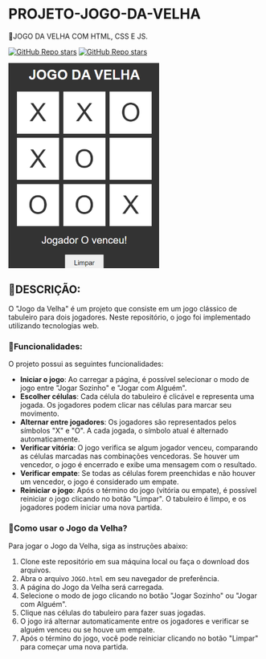# PROJETO-JOGO-DA-VELHA
🎈JOGO DA VELHA COM HTML, CSS E JS.

[![GitHub Repo stars](https://img.shields.io/badge/VILHALVA-GITHUB-03A9F4?logo=github)](https://github.com/VILHALVA) 
[![GitHub Repo stars](https://img.shields.io/badge/MEUS-CURSOS-03A9F4?logo=github)](https://github.com/VILHALVA?tab=repositories&q=CURSO&type=public&language=&sort=) <br>

<img src="FOTO.png" align="center" width="300"> <br>

## 🎃DESCRIÇÃO:
O "Jogo da Velha" é um projeto que consiste em um jogo clássico de tabuleiro para dois jogadores. Neste repositório, o jogo foi implementado utilizando tecnologias web.

### 🎑Funcionalidades:
O projeto possui as seguintes funcionalidades:
- **Iniciar o jogo**: Ao carregar a página, é possível selecionar o modo de jogo entre "Jogar Sozinho" e "Jogar com Alguém".
- **Escolher células**: Cada célula do tabuleiro é clicável e representa uma jogada. Os jogadores podem clicar nas células para marcar seu movimento.
- **Alternar entre jogadores**: Os jogadores são representados pelos símbolos "X" e "O". A cada jogada, o símbolo atual é alternado automaticamente.
- **Verificar vitória**: O jogo verifica se algum jogador venceu, comparando as células marcadas nas combinações vencedoras. Se houver um vencedor, o jogo é encerrado e exibe uma mensagem com o resultado.
- **Verificar empate**: Se todas as células forem preenchidas e não houver um vencedor, o jogo é considerado um empate.
- **Reiniciar o jogo**: Após o término do jogo (vitória ou empate), é possível reiniciar o jogo clicando no botão "Limpar". O tabuleiro é limpo, e os jogadores podem iniciar uma nova partida.

### 🎁Como usar o Jogo da Velha?
Para jogar o Jogo da Velha, siga as instruções abaixo:
1. Clone este repositório em sua máquina local ou faça o download dos arquivos.
2. Abra o arquivo `JOGO.html` em seu navegador de preferência.
3. A página do Jogo da Velha será carregada.
4. Selecione o modo de jogo clicando no botão "Jogar Sozinho" ou "Jogar com Alguém".
5. Clique nas células do tabuleiro para fazer suas jogadas.
6. O jogo irá alternar automaticamente entre os jogadores e verificar se alguém venceu ou se houve um empate.
7. Após o término do jogo, você pode reiniciar clicando no botão "Limpar" para começar uma nova partida.
